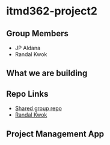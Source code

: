 # itmd362-project2

## Group Members

- JP Aldana
- Randal Kwok

## What we are building

## Repo Links
- [Shared group repo](https://github.com/CotermCoders/itmd362-project2)
- [Randal Kwok](https://github.com/randalkwok/itmd362-project2)

## Project Management App